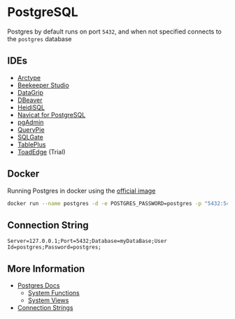 # PostgreSQL

Postgres by default runs on port `5432`, and when not specified connects to the `postgres` database

## IDEs

- [Arctype](https://www.arctype.com/)
- [Beekeeper Studio](https://www.beekeeperstudio.io/)
- [DataGrip](https://www.jetbrains.com/datagrip/)
- [DBeaver](https://dbeaver.io/)
- [HeidiSQL](https://www.heidisql.com/)
- [Navicat for PostgreSQL](https://www.navicat.com/en/products/navicat-for-postgresql)
- [pgAdmin](https://www.pgadmin.org/)
- [QueryPie](https://www.querypie.com/en)
- [SQLGate](https://www.sqlgate.com/)
- [TablePlus](https://tableplus.com/)
- [ToadEdge](https://www.quest.com/products/toad-edge/) (Trial)

## Docker

Running Postgres in docker using the [official image](https://hub.docker.com/_/postgres/)

```sh
docker run --name postgres -d -e POSTGRES_PASSWORD=postgres -p "5432:5432" -v "F:\:/mnt/shared" --restart=always postgres
```

## Connection String

`Server=127.0.0.1;Port=5432;Database=myDataBase;User Id=postgres;Password=postgres;`

## More Information

- [Postgres Docs](https://www.postgresql.org/docs/)
  - [System Functions](https://www.postgresql.org/docs/9.5/functions-info.html)
  - [System Views](https://www.postgresql.org/docs/current/views-overview.html)
- [Connection Strings](https://www.connectionstrings.com/postgresql/)
